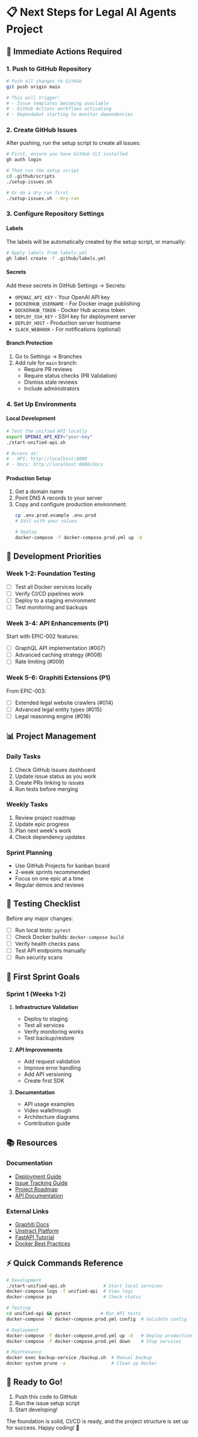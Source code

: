 # 📋 Next Steps for Legal AI Agents Project

## 🚀 Immediate Actions Required

### 1. Push to GitHub Repository
```bash
# Push all changes to GitHub
git push origin main

# This will trigger:
# - Issue templates becoming available
# - GitHub Actions workflows activating
# - Dependabot starting to monitor dependencies
```

### 2. Create GitHub Issues
After pushing, run the setup script to create all issues:
```bash
# First, ensure you have GitHub CLI installed
gh auth login

# Then run the setup script
cd .github/scripts
./setup-issues.sh

# Or do a dry run first
./setup-issues.sh --dry-run
```

### 3. Configure Repository Settings

#### Labels
The labels will be automatically created by the setup script, or manually:
```bash
# Apply labels from labels.yml
gh label create -f .github/labels.yml
```

#### Secrets
Add these secrets in GitHub Settings → Secrets:
- `OPENAI_API_KEY` - Your OpenAI API key
- `DOCKERHUB_USERNAME` - For Docker image publishing
- `DOCKERHUB_TOKEN` - Docker Hub access token
- `DEPLOY_SSH_KEY` - SSH key for deployment server
- `DEPLOY_HOST` - Production server hostname
- `SLACK_WEBHOOK` - For notifications (optional)

#### Branch Protection
1. Go to Settings → Branches
2. Add rule for `main` branch:
   - Require PR reviews
   - Require status checks (PR Validation)
   - Dismiss stale reviews
   - Include administrators

### 4. Set Up Environments

#### Local Development
```bash
# Test the unified API locally
export OPENAI_API_KEY="your-key"
./start-unified-api.sh

# Access at:
# - API: http://localhost:8080
# - Docs: http://localhost:8080/docs
```

#### Production Setup
1. Get a domain name
2. Point DNS A records to your server
3. Copy and configure production environment:
   ```bash
   cp .env.prod.example .env.prod
   # Edit with your values
   
   # Deploy
   docker-compose -f docker-compose.prod.yml up -d
   ```

## 🎯 Development Priorities

### Week 1-2: Foundation Testing
- [ ] Test all Docker services locally
- [ ] Verify CI/CD pipelines work
- [ ] Deploy to a staging environment
- [ ] Test monitoring and backups

### Week 3-4: API Enhancements (P1)
Start with EPIC-002 features:
- [ ] GraphQL API implementation (#007)
- [ ] Advanced caching strategy (#008)
- [ ] Rate limiting (#009)

### Week 5-6: Graphiti Extensions (P1)
From EPIC-003:
- [ ] Extended legal website crawlers (#014)
- [ ] Advanced legal entity types (#015)
- [ ] Legal reasoning engine (#016)

## 📊 Project Management

### Daily Tasks
1. Check GitHub Issues dashboard
2. Update issue status as you work
3. Create PRs linking to issues
4. Run tests before merging

### Weekly Tasks
1. Review project roadmap
2. Update epic progress
3. Plan next week's work
4. Check dependency updates

### Sprint Planning
- Use GitHub Projects for kanban board
- 2-week sprints recommended
- Focus on one epic at a time
- Regular demos and reviews

## 🧪 Testing Checklist

Before any major changes:
- [ ] Run local tests: `pytest`
- [ ] Check Docker builds: `docker-compose build`
- [ ] Verify health checks pass
- [ ] Test API endpoints manually
- [ ] Run security scans

## 🚀 First Sprint Goals

### Sprint 1 (Weeks 1-2)
1. **Infrastructure Validation**
   - Deploy to staging
   - Test all services
   - Verify monitoring works
   - Test backup/restore

2. **API Improvements**
   - Add request validation
   - Improve error handling
   - Add API versioning
   - Create first SDK

3. **Documentation**
   - API usage examples
   - Video walkthrough
   - Architecture diagrams
   - Contribution guide

## 📚 Resources

### Documentation
- [Deployment Guide](DEPLOYMENT_GUIDE.md)
- [Issue Tracking Guide](ISSUE_TRACKING_GUIDE.md)
- [Project Roadmap](.github/ISSUES/PROJECT_ROADMAP.md)
- [API Documentation](unified-api/README.md)

### External Links
- [Graphiti Docs](https://github.com/getzep/graphiti)
- [Unstract Platform](http://docs.cynorsense.com)
- [FastAPI Tutorial](https://fastapi.tiangolo.com)
- [Docker Best Practices](https://docs.docker.com/develop/dev-best-practices/)

## ⚡ Quick Commands Reference

```bash
# Development
./start-unified-api.sh              # Start local services
docker-compose logs -f unified-api  # View logs
docker-compose ps                   # Check status

# Testing
cd unified-api && pytest           # Run API tests
docker-compose -f docker-compose.prod.yml config  # Validate config

# Deployment
docker-compose -f docker-compose.prod.yml up -d   # Deploy production
docker-compose -f docker-compose.prod.yml down    # Stop services

# Maintenance
docker exec backup-service /backup.sh  # Manual backup
docker system prune -a                 # Clean up Docker
```

## 🎉 Ready to Go!

1. Push this code to GitHub
2. Run the issue setup script
3. Start developing!

The foundation is solid, CI/CD is ready, and the project structure is set up for success. Happy coding! 🚀